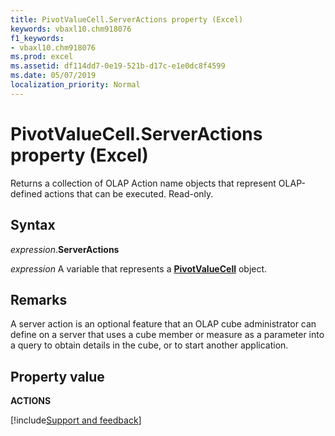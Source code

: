 ```yaml
---
title: PivotValueCell.ServerActions property (Excel)
keywords: vbaxl10.chm918076
f1_keywords:
- vbaxl10.chm918076
ms.prod: excel
ms.assetid: df114dd7-0e19-521b-d17c-e1e0dc8f4599
ms.date: 05/07/2019
localization_priority: Normal
---
```



# PivotValueCell.ServerActions property (Excel)

Returns a collection of OLAP Action name objects that represent OLAP-defined actions that can be executed. Read-only.


## Syntax

_expression_.**ServerActions**

_expression_ A variable that represents a **[PivotValueCell](Excel.pivotvaluecell.md)** object.


## Remarks

A server action is an optional feature that an OLAP cube administrator can define on a server that uses a cube member or measure as a parameter into a query to obtain details in the cube, or to start another application.


## Property value

**ACTIONS**



[!include[Support and feedback](~/includes/feedback-boilerplate.md)]